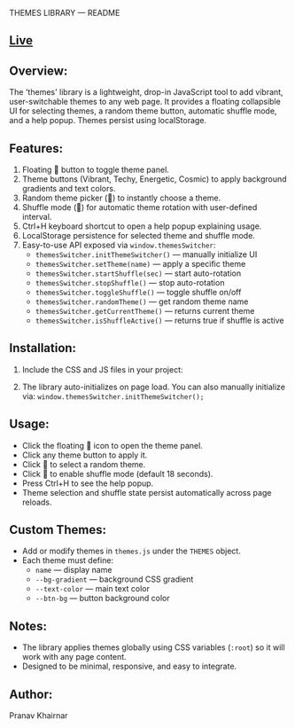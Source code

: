THEMES LIBRARY — README

[Live](https://iem-pranav.github.io/themes-library/themes.html)
---------

Overview:
---------
The 'themes' library is a lightweight, drop-in JavaScript tool to add
vibrant, user-switchable themes to any web page. It provides a floating
collapsible UI for selecting themes, a random theme button, automatic
shuffle mode, and a help popup. Themes persist using localStorage.

Features:
---------
1. Floating 🎨 button to toggle theme panel.
2. Theme buttons (Vibrant, Techy, Energetic, Cosmic) to apply background
   gradients and text colors.
3. Random theme picker (🎲) to instantly choose a theme.
4. Shuffle mode (🔁) for automatic theme rotation with user-defined interval.
5. Ctrl+H keyboard shortcut to open a help popup explaining usage.
6. LocalStorage persistence for selected theme and shuffle mode.
7. Easy-to-use API exposed via `window.themesSwitcher`:
   - `themesSwitcher.initThemeSwitcher()` — manually initialize UI
   - `themesSwitcher.setTheme(name)` — apply a specific theme
   - `themesSwitcher.startShuffle(sec)` — start auto-rotation
   - `themesSwitcher.stopShuffle()` — stop auto-rotation
   - `themesSwitcher.toggleShuffle()` — toggle shuffle on/off
   - `themesSwitcher.randomTheme()` — get random theme name
   - `themesSwitcher.getCurrentTheme()` — returns current theme
   - `themesSwitcher.isShuffleActive()` — returns true if shuffle is active

Installation:
-------------
1. Include the CSS and JS files in your project:

   <link rel="stylesheet" href="styles/themes.css" />
   <script src="scripts/themes.js"></script>

2. The library auto-initializes on page load. You can also manually
   initialize via:
   `window.themesSwitcher.initThemeSwitcher();`

Usage:
------
- Click the floating 🎨 icon to open the theme panel.
- Click any theme button to apply it.
- Click 🎲 to select a random theme.
- Click 🔁 to enable shuffle mode (default 18 seconds).
- Press Ctrl+H to see the help popup.
- Theme selection and shuffle state persist automatically across page reloads.

Custom Themes:
--------------
- Add or modify themes in `themes.js` under the `THEMES` object.
- Each theme must define:
  - `name` — display name
  - `--bg-gradient` — background CSS gradient
  - `--text-color` — main text color
  - `--btn-bg` — button background color

Notes:
------
- The library applies themes globally using CSS variables (`:root`) so
  it will work with any page content.
- Designed to be minimal, responsive, and easy to integrate.

Author:
-------
Pranav Khairnar

